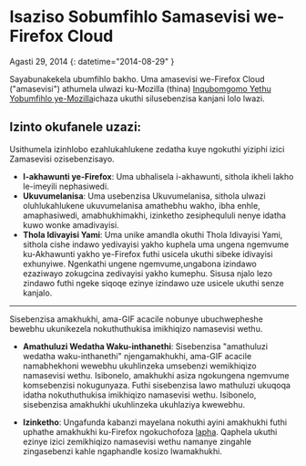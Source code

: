 # Isaziso Sobumfihlo Samasevisi we-Firefox Cloud

Agasti 29, 2014
{: datetime="2014-08-29" }

Sayabunakekela ubumfihlo bakho. Uma amasevisi we-Firefox Cloud ("amasevisi") athumela ulwazi ku-Mozilla (thina) [Inqubomgomo Yethu Yobumfihlo ye-Mozilla](https://www.mozilla.org/privacy/)ichaza ukuthi silusebenzisa kanjani lolo lwazi.

## Izinto okufanele uzazi:

Usithumela izinhlobo ezahlukahlukene zedatha kuye ngokuthi yiziphi izici Zamasevisi ozisebenzisayo.

* **I-akhawunti ye-Firefox**: Uma ubhalisela i-akhawunti, sithola ikheli lakho le-imeyili nephasiwedi.
* **Ukuvumelanisa**: Uma usebenzisa Ukuvumelanisa, sithola ulwazi oluhlukahlukene ukuvumelanisa amathebhu wakho, ibha enhle, amaphasiwedi, amabhukhimakhi, izinketho zesiphequluli nenye idatha kuwo wonke amadivayisi.
* **Thola Idivayisi Yami**: Uma unike amandla okuthi Thola Idivayisi Yami, sithola cishe indawo yedivayisi yakho kuphela uma ungena ngemvume ku-Akhawunti yakho ye-Firefox futhi usicela ukuthi sibeke idivayisi exhunyiwe.  Ngenkathi ungene ngemvume,ungabona izindawo ezaziwayo zokugcina zedivayisi yakho kumephu.  Sisusa njalo lezo zindawo futhi ngeke siqoqe ezinye izindawo uze usicele ukuthi senze kanjalo.

---------------------------------------

Sisebenzisa amakhukhi, ama-GIF acacile nobunye ubuchwepheshe bewebhu ukunikezela nokuthuthukisa imikhiqizo namasevisi wethu.

* **Amathuluzi Wedatha Waku-inthanethi**: Sisebenzisa "amathuluzi wedatha waku-inthanethi" njengamakhukhi, ama-GIF acacile namabhekhoni wewebhu ukuhlinzeka umsebenzi wemikhiqizo namasevisi wethu. Isibonelo, amakhukhi asiza ngokungena ngemvume komsebenzisi nokugunyaza. Futhi sisebenzisa lawo mathuluzi ukuqoqa idatha nokuthuthukisa imikhiqizo namasevisi wethu. Isibonelo, sisebenzisa amakhukhi ukuhlinzeka ukuhlaziya kwewebhu. 

* **Izinketho**: Ungafunda kabanzi mayelana nokuthi ayini amakhukhi futhi uphathe amakhukhi ku-Firefox ngokuchofoza [lapha](https://support.mozilla.org/kb/cookies-information-websites-store-on-your-computer). Qaphela ukuthi ezinye izici zemikhiqizo namasevisi wethu namanye zingahle zingasebenzi kahle ngaphandle kosizo lwamakhukhi.


